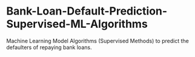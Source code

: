 # Bank-Loan-Default-Prediction-Supervised-ML-Algorithms
Machine Learning Model Algorithms (Supervised Methods) to predict the defaulters of repaying bank loans.
